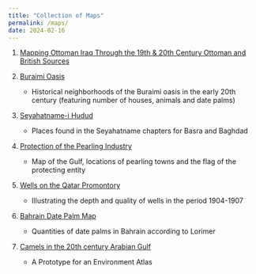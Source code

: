 ```yaml
---
title: "Collection of Maps"
permalink: /maps/
date: 2024-02-16
---
```



1. [Mapping Ottoman Iraq Through the 19th & 20th Century Ottoman and British Sources](/seyandlor/)


2. [Buraimi Oasis](/buraimi/)

	- Historical neighborhoods of the Buraimi oasis in the early 20th century (featuring number of houses, animals and date palms)
 
3. [Seyahatname-i Hudud](/seyahatname/)

	- Places found in the Seyahatname chapters for Basra and Baghdad

4. [Protection of the Pearling Industry](/pearl/)

	- Map of the Gulf, locations of pearling towns and the flag of the protecting entity

5. [Wells on the Qatar Promontory](/wells/)

	- Illustrating the depth and quality of wells in the period 1904-1907

6. [Bahrain Date Palm Map](/bahraindate/)

	- Quantities of date palms in Bahrain according to Lorimer

7. [Camels in the 20th century Arabian Gulf](/camels/)

	- A Prototype for an Environment Atlas


